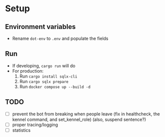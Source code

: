 # Setup

## Environment variables
- Rename `dot-env` to `.env` and populate the fields

## Run
- If developing, `cargo run` will do
- For production: 
    1. Run `cargo install sqlx-cli`
    2. Run `cargo sqlx prepare`
    3. Run `docker compose up --build -d`

## TODO
- [ ] prevent the bot from breaking when people leave (fix in healthcheck, the kennel command, and set_kennel_role) (also, suspend sentence?)
- [ ] proper tracing/logging
- [ ] statistics